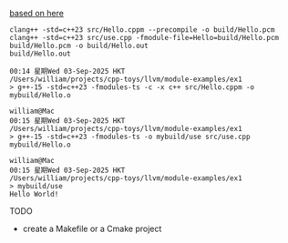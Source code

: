 
[based on here](https://clang.llvm.org/docs/StandardCPlusPlusModules.html)
```
clang++ -std=c++23 src/Hello.cppm --precompile -o build/Hello.pcm
clang++ -std=c++23 src/use.cpp -fmodule-file=Hello=build/Hello.pcm build/Hello.pcm -o build/Hello.out
build/Hello.out
```

```
00:14 星期Wed 03-Sep-2025 HKT
/Users/william/projects/cpp-toys/llvm/module-examples/ex1
> g++-15 -std=c++23 -fmodules-ts -c -x c++ src/Hello.cppm -o mybuild/Hello.o

william@Mac
00:15 星期Wed 03-Sep-2025 HKT
/Users/william/projects/cpp-toys/llvm/module-examples/ex1
> g++-15 -std=c++23 -fmodules-ts -o mybuild/use src/use.cpp mybuild/Hello.o

william@Mac
00:15 星期Wed 03-Sep-2025 HKT
/Users/william/projects/cpp-toys/llvm/module-examples/ex1
> mybuild/use
Hello World!
```

TODO
- create a Makefile or a Cmake project 